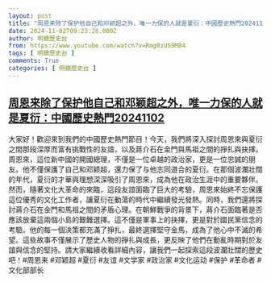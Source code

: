 ```yaml
---
layout: post
title: "周恩来除了保护他自己和邓颖超之外，唯一力保的人就是夏衍：中國歷史熱門20241102"
date: 2024-11-02T09:23:28.000Z
author: 明鏡歷史台
from: https://www.youtube.com/watch?v=Rmg0zUS9M84
tags: [ 明鏡歷史台 ]
comments: True
categories: [ 明鏡歷史台 ]
---
```

<!--1730539408000-->
[周恩来除了保护他自己和邓颖超之外，唯一力保的人就是夏衍：中國歷史熱門20241102](https://www.youtube.com/watch?v=Rmg0zUS9M84)
------

<div>
大家好！歡迎來到我們的中國歷史熱門節目！今天，我們將深入探討周恩來與夏衍之間那段深厚而富有挑戰性的友誼，以及蔣介石在金門與馬祖之間的掙扎與抉擇。周恩來，這位新中國的開國總理，不僅是一位卓越的政治家，更是一位忠誠的朋友。他不僅保護了自己和邓颖超，還力保了与他志同道合的夏衍。在那個波瀾壯闊的年代，夏衍的才華與理想深深吸引了周恩來，成為他在政治生涯中的重要夥伴。然而，隨著文化大革命的來臨，這段友誼面臨了巨大的考驗，周恩來始終不忘保護這位優秀的文化工作者，讓夏衍在動蕩的時代中繼續發光發熱。同時，我們還將探討蔣介石在金門和馬祖之間的矛盾心理。在朝鮮戰爭的背景下，蔣介石面臨著是否應該放棄這兩個小島的艱難選擇。這不僅是軍事上的抉擇，更是對於國民黨信念的考驗。他的每一個決策都充滿了掙扎，最終選擇堅守金馬，成為了他心中不滅的希望。這些故事不僅展示了歷史人物的掙扎與成長，更反映了他們在動亂時期對於友誼與信念的堅持。請大家繼續收看詳細內容，讓我們一起探索這段波瀾壯闊的歷史吧！#周恩来 #邓颖超 #夏衍 #友谊 #文学家 #政治家 #文化运动 #保护 #革命者 #文化部部长
</div>
